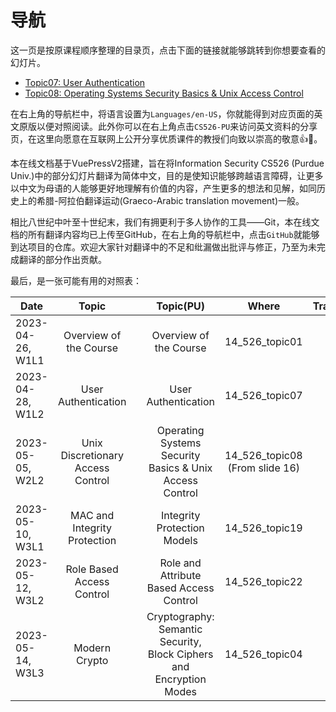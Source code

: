 # 导航

这一页是按原课程顺序整理的目录页，点击下面的链接就能够跳转到你想要查看的幻灯片。

- [Topic07: User Authentication](/slides/slide07/s07.md)
- [Topic08: Operating Systems Security Basics & Unix Access Control](/slides/slide08/s08.md)

在右上角的导航栏中，将语言设置为`Languages/en-US`，你就能得到对应页面的英文原版以便对照阅读。此外你可以在右上角点击`CS526-PU`来访问英文资料的分享页，在这里向愿意在互联网上公开分享优质课件的教授们向致以崇高的敬意:+1::eyes:。

本在线文档基于VuePressV2搭建，旨在将Information Security CS526 (Purdue Univ.)中的部分幻灯片翻译为简体中文，目的是使知识能够跨越语言障碍，让更多以中文为母语的人能够更好地理解有价值的内容，产生更多的想法和见解，如同历史上的希腊-阿拉伯翻译运动(Graeco-Arabic translation movement)一般。

相比八世纪中叶至十世纪末，我们有拥更利于多人协作的工具——Git，本在线文档的所有翻译内容均已上传至GitHub，在右上角的导航栏中，点击`GitHub`就能够到达项目的仓库。欢迎大家针对翻译中的不足和纰漏做出批评与修正，乃至为未完成翻译的部分作出贡献。

最后，是一张可能有用的对照表：

| Date             | Topic   | | Topic(PU)    | Where | Translation
| ---------------- | :----------: |-|:------------:| :----:| :-:
| 2023-04-26, W1L1 | Overview of the Course | | Overview of the Course | 14_526_topic01 | [:upside_down_face:](/slides/slide00/s00.md)
| 2023-04-28, W1L2 | User Authentication | | User Authentication | 14_526_topic07 | [:slightly_smiling_face:](/slides/slide07/s07.md)
| 2023-05-05, W2L2 | Unix Discretionary Access Control | | Operating Systems Security Basics & Unix Access Control | 14_526_topic08 (From slide 16) | [:slightly_smiling_face:](/slides/slide08/s08.md)
| 2023-05-10, W3L1 | MAC and Integrity Protection | | Integrity Protection Models | 14_526_topic19 | :upside_down_face:
| 2023-05-12, W3L2 | Role Based Access Control | | Role and Attribute Based Access Control | 14_526_topic22 | :upside_down_face:
| 2023-05-14, W3L3 | Modern Crypto | | Cryptography: Semantic Security, Block Ciphers and Encryption Modes | 14_526_topic04 | :upside_down_face: